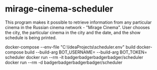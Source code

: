 # mirage-cinema-scheduler
This program makes it possible to retrieve information from any particular cinema in the Russian cinema network - "Mirage Cinema". User chooses the city, the particular cinema in the city and the date, and the show schedule is being printed.

docker-compose --env-file "C:\IdeaProjects\scheduler.env" build
docker-compose build --build-arg BOT_USERNAME=<username> --build-arg BOT_TOKEN=<token> scheduler
docker run --rm -it badgerbadgerbadgerbadger/scheduler
docker run --rm -d badgerbadgerbadgerbadger/scheduler